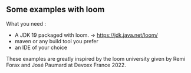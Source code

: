 ## Some examples with loom

What you need :
- A JDK 19 packaged with loom. -> https://jdk.java.net/loom/
- maven or any build tool you prefer
- an IDE of your choice

These examples are greatly inspired by the loom university given by Remi Forax
and José Paumard at Devoxx France 2022.
